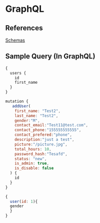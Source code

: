 # GraphQL

## References

[Schemas](https://graphql.org/learn/schema/)

## Sample Query (In GraphQL)

```javascript
{
  users {
    id
    first_name
  }
}
```

```javascript
mutation {
   addUser(
    first_name: "Test2",
    last_name: "Test2",
    gender:"M",
    contact_email:"Test11@test.com",
    contact_phone:"155555555555",
    contact_prefered:"phone",
    description:"just a test",
    picture:"/picture.jpg",
    total_hours: 10,
    password_hash:"Tesafd",
    status: "new",
    is_admin: true,
    is_disable: false
  ) {
    id
  }
}
```

```javascript
{
  user(id: 1){
  gender
  }
}
```
